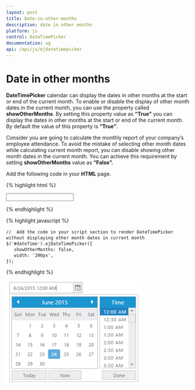 ```yaml
---
layout: post
title: Date-in-other-months
description: date in other months
platform: js
control: DateTimePicker
documentation: ug
api: /api/js/ejdatetimepicker
---
```


# Date in other months

**DateTimePicker** calendar can display the dates in other months at the start or end of the current month. To enable or disable the display of other month dates in the current month, you can use the property called **showOtherMonths**. By setting this property value as **“True”** you can display the dates in other months at the start or end of the current month. By default the value of this property is **“True”**. 

Consider you are going to calculate the monthly report of your company’s employee attendance. To avoid the mistake of selecting other month dates while calculating current month report, you can disable showing other month dates in the current month. You can achieve this requirement by setting **showOtherMonths** value as **“False”.**

Add the following code in your **HTML** page.


{% highlight html %}
  
<div class="control">
   <input type="text" id="dateTime" />
</div>

{% endhighlight %}


{% highlight javascript %}

    //  Add the code in your script section to render DateTimePicker without displaying other month dates in current month
    $('#dateTime').ejDateTimePicker({
       showOtherMonths: false,
       width: '200px',
    });

{% endhighlight %}
  
![](/js/DateTimePicker/Date-in-other-months_images/Date-in-other-months_img1.png)

